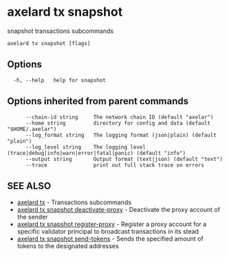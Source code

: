 # axelard tx snapshot

snapshot transactions subcommands

```
axelard tx snapshot [flags]
```

## Options

```
  -h, --help   help for snapshot
```

## Options inherited from parent commands

```
      --chain-id string     The network chain ID (default "axelar")
      --home string         directory for config and data (default "$HOME/.axelar")
      --log_format string   The logging format (json|plain) (default "plain")
      --log_level string    The logging level (trace|debug|info|warn|error|fatal|panic) (default "info")
      --output string       Output format (text|json) (default "text")
      --trace               print out full stack trace on errors
```

## SEE ALSO

- [axelard tx](/cli-docs/v0_27_0/axelard_tx) - Transactions subcommands
- [axelard tx snapshot deactivate-proxy](/cli-docs/v0_27_0/axelard_tx_snapshot_deactivate-proxy) - Deactivate the proxy account of the sender
- [axelard tx snapshot register-proxy](/cli-docs/v0_27_0/axelard_tx_snapshot_register-proxy) - Register a proxy account for a specific validator principal to broadcast transactions in its stead
- [axelard tx snapshot send-tokens](/cli-docs/v0_27_0/axelard_tx_snapshot_send-tokens) - Sends the specified amount of tokens to the designated addresses
